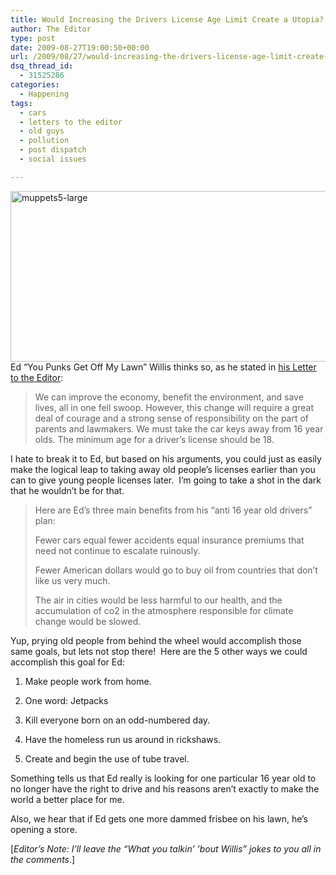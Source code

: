 ```yaml
---
title: Would Increasing the Drivers License Age Limit Create a Utopia?
author: The Editor
type: post
date: 2009-08-27T19:00:50+00:00
url: /2009/08/27/would-increasing-the-drivers-license-age-limit-create-a-utopia/
dsq_thread_id:
  - 31525286
categories:
  - Happening
tags:
  - cars
  - letters to the editor
  - old guys
  - pollution
  - post dispatch
  - social issues

---
```

[<img class="aligncenter size-full wp-image-1542" title="muppets5-large" src="http://punchingkitty.com/wp-content/uploads/2009/08/muppets5-large.jpg" alt="muppets5-large" width="599" height="273" srcset="http://media.punchingkitty.com/wordpress/2009/08/muppets5-large.jpg 599w, http://media.punchingkitty.com/wordpress/2009/08/muppets5-large-300x136.jpg 300w" sizes="(max-width: 599px) 100vw, 599px" />][1]Ed &#8220;You Punks Get Off My Lawn&#8221; Willis thinks so, as he stated in [his Letter to the Editor][2]:

> <span lang="EN">We can improve the economy, benefit the environment, and save lives, all in one fell swoop. However, this change will require a great deal of courage and a strong sense of responsibility on the part of parents and lawmakers. We must take the car keys away from 16 year olds. The minimum age for a driver’s license should be 18.</span>

I hate to break it to Ed, but based on his arguments, you could just as easily make the logical leap to taking away old people&#8217;s licenses earlier than you can to give young people licenses later.  I&#8217;m going to take a shot in the dark that he wouldn&#8217;t be for that.

> Here are Ed&#8217;s three main benefits from his &#8220;anti 16 year old drivers&#8221; plan:
> 
> Fewer cars equal fewer accidents equal insurance premiums that need not continue to escalate ruinously.
> 
> Fewer American dollars would go to buy oil from countries that don’t like us very much.
> 
> The air in cities would be less harmful to our health, and the accumulation of co2 in the atmosphere responsible for climate change would be slowed.

Yup, prying old people from behind the wheel would accomplish those same goals, but lets not stop there!  Here are the 5 other ways we could accomplish this goal for Ed:

1. Make people work from home.

2. One word: Jetpacks

3. Kill everyone born on an odd-numbered day.

4. Have the homeless run us around in rickshaws.

5. Create and begin the use of tube travel.

Something tells us that Ed really is looking for one particular 16 year old to no longer have the right to drive and his reasons aren&#8217;t exactly to make the world a better place for me.

Also, we hear that if Ed gets one more dammed frisbee on his lawn, he&#8217;s opening a store.

<span lang="EN">[<em>Editor&#8217;s Note: I&#8217;ll leave the &#8220;What you talkin&#8217; &#8217;bout Willis&#8221; jokes to you all in the comments</em>.]</span>

 [1]: http://punchingkitty.com/wp-content/uploads/2009/08/muppets5-large.jpg
 [2]: http://www.stltoday.com/blogzone/letters-to-the-editor/letters-to-the-editor/2009/08/improve-the-economy-and-climate-take-licenses-from-16-year-olds/